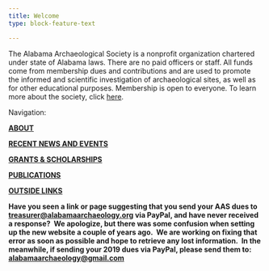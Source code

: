 ```yaml
---
title: Welcome
type: block-feature-text

---
```

The Alabama Archaeological Society is a nonprofit organization chartered under state of Alabama laws. There are no paid officers or staff. All funds come from membership dues and contributions and are used to promote the informed and scientific investigation of archaeological sites, as well as for other educational purposes. Membership is open to everyone. To learn more about the society, click [here](https://www.alabamaarchaeology.org/about/).

Navigation:

[**ABOUT**](/about/)

[**RECENT NEWS AND EVENTS**](/news/)

[**GRANTS & SCHOLARSHIPS**](/grants/)

[**PUBLICATIONS**](/publications/)

[**OUTSIDE LINKS**](/links/)

**Have you seen a link or page suggesting that you send your AAS dues to treasurer@alabamaarchaeology.org via PayPal, and have never received a response?  We apologize, but there was some confusion when setting up the new website a couple of years ago.  We are working on fixing that error as soon as possible and hope to retrieve any lost information.  In the meanwhile, if sending your 2019 dues via PayPal, please send them to: alabamaarchaeology@gmail.com**